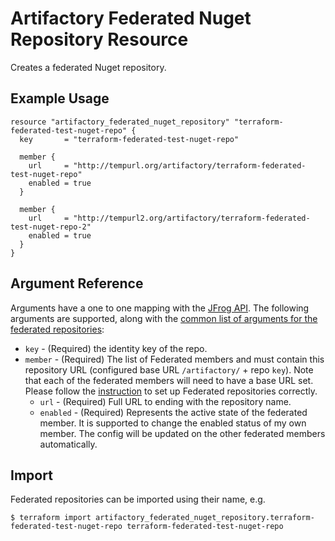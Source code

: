 # Artifactory Federated Nuget Repository Resource

Creates a federated Nuget repository.

## Example Usage

```hcl
resource "artifactory_federated_nuget_repository" "terraform-federated-test-nuget-repo" {
  key       = "terraform-federated-test-nuget-repo"

  member {
    url     = "http://tempurl.org/artifactory/terraform-federated-test-nuget-repo"
    enabled = true
  }

  member {
    url     = "http://tempurl2.org/artifactory/terraform-federated-test-nuget-repo-2"
    enabled = true
  }
}
```

## Argument Reference

Arguments have a one to one mapping with the [JFrog API](https://www.jfrog.com/confluence/display/JFROG/Repository+Configuration+JSON#RepositoryConfigurationJSON-FederatedRepository). 
The following arguments are supported, along with the [common list of arguments for the federated repositories](local.md):

* `key` - (Required) the identity key of the repo.
* `member` - (Required) The list of Federated members and must contain this repository URL (configured base URL
  `/artifactory/` + repo `key`). Note that each of the federated members will need to have a base URL set.
  Please follow the [instruction](https://www.jfrog.com/confluence/display/JFROG/Working+with+Federated+Repositories#WorkingwithFederatedRepositories-SettingUpaFederatedRepository)
  to set up Federated repositories correctly.
  * `url` - (Required) Full URL to ending with the repository name.
  * `enabled` - (Required) Represents the active state of the federated member. It is supported to change the enabled
    status of my own member. The config will be updated on the other federated members automatically.



## Import

Federated repositories can be imported using their name, e.g.
```
$ terraform import artifactory_federated_nuget_repository.terraform-federated-test-nuget-repo terraform-federated-test-nuget-repo
```